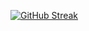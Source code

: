 <!--
### Hi there 👋
**PeterAbdalla/PeterAbdalla** is a ✨ _special_ ✨ repository because its `README.md` (this file) appears on your GitHub profile.

Here are some ideas to get you started:

- 🔭 I’m currently working on ...
- 🌱 I’m currently learning ...
- 👯 I’m looking to collaborate on ...
- 🤔 I’m looking for help with ...
- 💬 Ask me about ...
- 📫 How to reach me: ...
- 😄 Pronouns: ...
- ⚡ Fun fact: ...
-->

[![GitHub Streak](https://github-readme-streak-stats.herokuapp.com?user=PeterAbdalla&theme=dark&hide_border=true&date_format=M%20j%5B%2C%20Y%5D&fire=DD2727&sideLabels=DD2727)](https://git.io/streak-stats)
